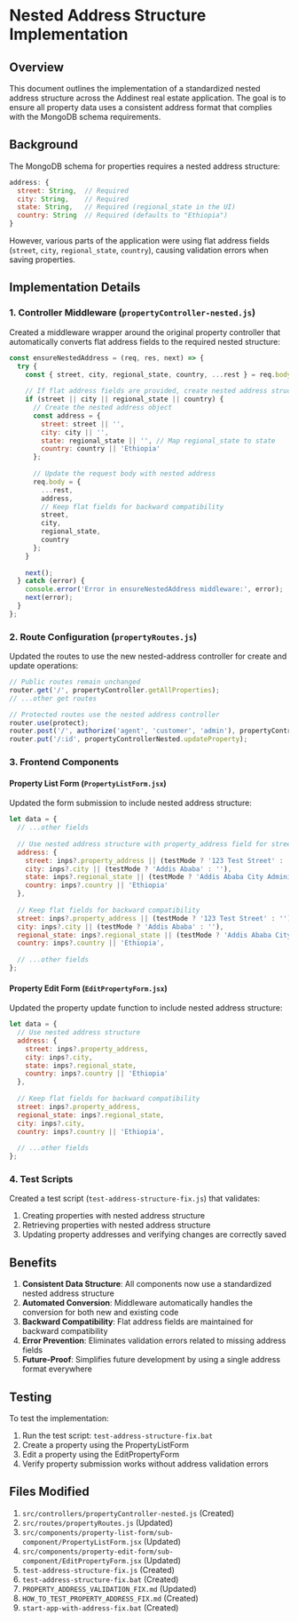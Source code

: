 # Nested Address Structure Implementation

## Overview

This document outlines the implementation of a standardized nested address structure across the Addinest real estate application. The goal is to ensure all property data uses a consistent address format that complies with the MongoDB schema requirements.

## Background

The MongoDB schema for properties requires a nested address structure:

```javascript
address: {
  street: String,  // Required
  city: String,    // Required
  state: String,   // Required (regional_state in the UI)
  country: String  // Required (defaults to "Ethiopia")
}
```

However, various parts of the application were using flat address fields (`street`, `city`, `regional_state`, `country`), causing validation errors when saving properties.

## Implementation Details

### 1. Controller Middleware (`propertyController-nested.js`)

Created a middleware wrapper around the original property controller that automatically converts flat address fields to the required nested structure:

```javascript
const ensureNestedAddress = (req, res, next) => {
  try {
    const { street, city, regional_state, country, ...rest } = req.body;
    
    // If flat address fields are provided, create nested address structure
    if (street || city || regional_state || country) {
      // Create the nested address object
      const address = {
        street: street || '',
        city: city || '',
        state: regional_state || '', // Map regional_state to state
        country: country || 'Ethiopia'
      };
      
      // Update the request body with nested address
      req.body = {
        ...rest,
        address,
        // Keep flat fields for backward compatibility
        street,
        city,
        regional_state,
        country
      };
    }
    
    next();
  } catch (error) {
    console.error('Error in ensureNestedAddress middleware:', error);
    next(error);
  }
};
```

### 2. Route Configuration (`propertyRoutes.js`)

Updated the routes to use the new nested-address controller for create and update operations:

```javascript
// Public routes remain unchanged
router.get('/', propertyController.getAllProperties);
// ...other get routes

// Protected routes use the nested address controller
router.use(protect);
router.post('/', authorize('agent', 'customer', 'admin'), propertyControllerNested.createProperty);
router.put('/:id', propertyControllerNested.updateProperty);
```

### 3. Frontend Components

#### Property List Form (`PropertyListForm.jsx`)

Updated the form submission to include nested address structure:

```javascript
let data = {
  // ...other fields
  
  // Use nested address structure with property_address field for street
  address: {
    street: inps?.property_address || (testMode ? '123 Test Street' : ''),
    city: inps?.city || (testMode ? 'Addis Ababa' : ''),
    state: inps?.regional_state || (testMode ? 'Addis Ababa City Administration' : ''),
    country: inps?.country || 'Ethiopia'
  },
  
  // Keep flat fields for backward compatibility
  street: inps?.property_address || (testMode ? '123 Test Street' : ''),
  city: inps?.city || (testMode ? 'Addis Ababa' : ''),
  regional_state: inps?.regional_state || (testMode ? 'Addis Ababa City Administration' : ''),
  country: inps?.country || 'Ethiopia',
  
  // ...other fields
};
```

#### Property Edit Form (`EditPropertyForm.jsx`)

Updated the property update function to include nested address structure:

```javascript
let data = {
  // Use nested address structure
  address: {
    street: inps?.property_address,
    city: inps?.city,
    state: inps?.regional_state,
    country: inps?.country || 'Ethiopia'
  },
  
  // Keep flat fields for backward compatibility
  street: inps?.property_address,
  regional_state: inps?.regional_state,
  city: inps?.city,
  country: inps?.country || 'Ethiopia',
  
  // ...other fields
};
```

### 4. Test Scripts

Created a test script (`test-address-structure-fix.js`) that validates:

1. Creating properties with nested address structure
2. Retrieving properties with nested address structure
3. Updating property addresses and verifying changes are correctly saved

## Benefits

1. **Consistent Data Structure**: All components now use a standardized nested address structure
2. **Automated Conversion**: Middleware automatically handles the conversion for both new and existing code
3. **Backward Compatibility**: Flat address fields are maintained for backward compatibility
4. **Error Prevention**: Eliminates validation errors related to missing address fields
5. **Future-Proof**: Simplifies future development by using a single address format everywhere

## Testing

To test the implementation:

1. Run the test script: `test-address-structure-fix.bat`
2. Create a property using the PropertyListForm
3. Edit a property using the EditPropertyForm
4. Verify property submission works without address validation errors

## Files Modified

1. `src/controllers/propertyController-nested.js` (Created)
2. `src/routes/propertyRoutes.js` (Updated)
3. `src/components/property-list-form/sub-component/PropertyListForm.jsx` (Updated)
4. `src/components/property-edit-form/sub-component/EditPropertyForm.jsx` (Updated)
5. `test-address-structure-fix.js` (Created)
6. `test-address-structure-fix.bat` (Created)
7. `PROPERTY_ADDRESS_VALIDATION_FIX.md` (Updated)
8. `HOW_TO_TEST_PROPERTY_ADDRESS_FIX.md` (Created)
9. `start-app-with-address-fix.bat` (Created)
